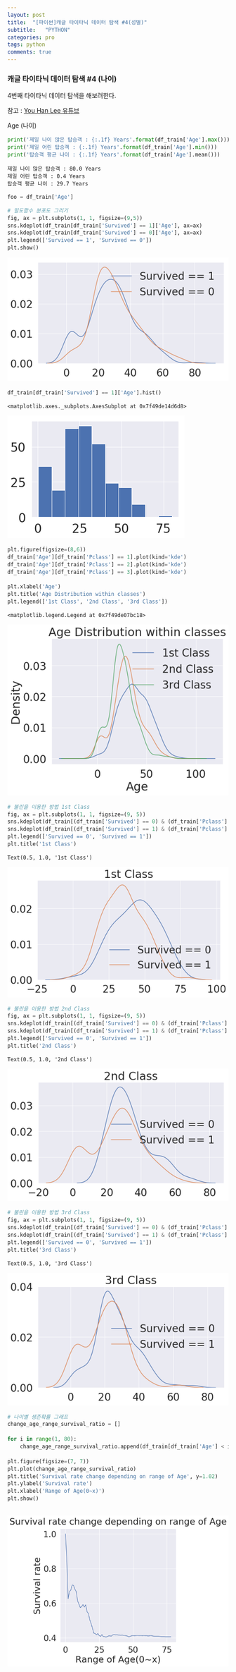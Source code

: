 ```yaml
---
layout: post
title:  "[파이썬]캐글 타이타닉 데이터 탐색 #4(성별)"
subtitle:   "PYTHON"
categories: pro
tags: python
comments: true
---
```


### 캐글 타이타닉 데이터 탐색 #4 (나이)
4번째 타이타닉 데이터 탐색을 해보려한다.

참고 : [You Han Lee 유튜브](https://www.youtube.com/watch?v=-v42Y-r9VqE&list=PLC_wC_PMBL5MnqmgTLqDgu4tO8mrQakuF&index=4)


Age (나이)


```python
print('제일 나이 많은 탑승객 : {:.1f} Years'.format(df_train['Age'].max()))
print('제일 어린 탑승객 : {:.1f} Years'.format(df_train['Age'].min()))
print('탑승객 평균 나이 : {:.1f} Years'.format(df_train['Age'].mean()))
```

    제일 나이 많은 탑승객 : 80.0 Years
    제일 어린 탑승객 : 0.4 Years
    탑승객 평균 나이 : 29.7 Years



```python
foo = df_train['Age']
```


```python
# 밀도함수 분포도 그리기
fig, ax = plt.subplots(1, 1, figsize=(9,5))
sns.kdeplot(df_train[df_train['Survived'] == 1]['Age'], ax=ax)
sns.kdeplot(df_train[df_train['Survived'] == 0]['Age'], ax=ax)
plt.legend(['Survived == 1', 'Survived == 0'])
plt.show()
```


![png](/assets/img/post_img/My_first_data_analysis_for_titanic_files/My_first_data_analysis_for_titanic_35_0.png)



```python
df_train[df_train['Survived'] == 1]['Age'].hist()
```




    <matplotlib.axes._subplots.AxesSubplot at 0x7f49de14d6d8>




![png](/assets/img/post_img/My_first_data_analysis_for_titanic_files/My_first_data_analysis_for_titanic_36_1.png)



```python
plt.figure(figsize=(8,6))
df_train['Age'][df_train['Pclass'] == 1].plot(kind='kde')
df_train['Age'][df_train['Pclass'] == 2].plot(kind='kde')
df_train['Age'][df_train['Pclass'] == 3].plot(kind='kde')

plt.xlabel('Age')
plt.title('Age Distribution within classes')
plt.legend(['1st Class', '2nd Class', '3rd Class'])
```




    <matplotlib.legend.Legend at 0x7f49de07bc18>




![png](/assets/img/post_img/My_first_data_analysis_for_titanic_files/My_first_data_analysis_for_titanic_37_1.png)



```python
# 불린을 이용한 방법 1st Class
fig, ax = plt.subplots(1, 1, figsize=(9, 5))
sns.kdeplot(df_train[(df_train['Survived'] == 0) & (df_train['Pclass'] == 1)]['Age'], ax=ax)
sns.kdeplot(df_train[(df_train['Survived'] == 1) & (df_train['Pclass'] == 1)]['Age'], ax=ax)
plt.legend(['Survived == 0', 'Survived == 1'])
plt.title('1st Class')
```




    Text(0.5, 1.0, '1st Class')




![png](/assets/img/post_img/My_first_data_analysis_for_titanic_files/My_first_data_analysis_for_titanic_38_1.png)



```python
# 불린을 이용한 방법 2nd Class
fig, ax = plt.subplots(1, 1, figsize=(9, 5))
sns.kdeplot(df_train[(df_train['Survived'] == 0) & (df_train['Pclass'] == 2)]['Age'], ax=ax)
sns.kdeplot(df_train[(df_train['Survived'] == 1) & (df_train['Pclass'] == 2)]['Age'], ax=ax)
plt.legend(['Survived == 0', 'Survived == 1'])
plt.title('2nd Class')
```




    Text(0.5, 1.0, '2nd Class')




![png](/assets/img/post_img/My_first_data_analysis_for_titanic_files/My_first_data_analysis_for_titanic_39_1.png)



```python
# 불린을 이용한 방법 3rd Class
fig, ax = plt.subplots(1, 1, figsize=(9, 5))
sns.kdeplot(df_train[(df_train['Survived'] == 0) & (df_train['Pclass'] == 3)]['Age'], ax=ax)
sns.kdeplot(df_train[(df_train['Survived'] == 1) & (df_train['Pclass'] == 3)]['Age'], ax=ax)
plt.legend(['Survived == 0', 'Survived == 1'])
plt.title('3rd Class')
```




    Text(0.5, 1.0, '3rd Class')




![png](/assets/img/post_img/My_first_data_analysis_for_titanic_files/My_first_data_analysis_for_titanic_40_1.png)



```python
# 나이별 생존확률 그래프
change_age_range_survival_ratio = []

for i in range(1, 80):
    change_age_range_survival_ratio.append(df_train[df_train['Age'] < i]['Survived'].sum() / len(df_train[df_train['Age'] < i]['Survived']))

plt.figure(figsize=(7, 7))
plt.plot(change_age_range_survival_ratio)
plt.title('Survival rate change depending on range of Age', y=1.02)
plt.ylabel('Survival rate')
plt.xlabel('Range of Age(0~x)')
plt.show()
                                                                                                                              
```


![png](/assets/img/post_img/My_first_data_analysis_for_titanic_files/My_first_data_analysis_for_titanic_41_0.png)
